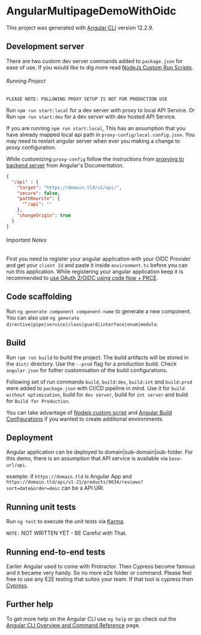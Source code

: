 # AngularMultipageDemoWithOidc

This project was generated with [Angular CLI](https://github.com/angular/angular-cli) version 12.2.9.

## Development server
There are two custom dev server commands added to `package.json` for ease of use.
If you would like to dig more read [NodeJs Custom Run Scripts](https://docs.npmjs.com/cli/run-script).

###### Running Project

`PLEASE NOTE: FOLLOWING PROXY SETUP IS NOT FOR PRODUCTION USE`

Run `npm run start:local` for a dev server with proxy to local API Service. Or Run `npm run start:dev` for a dev server with dev hosted API Service.

If you are running `npm run start:local`, This has an assumption that you have already mapped local api path in `proxy-config/local.config.json`. You may need to restart angular server when ever you making a change to proxy configuration.

While customizing `proxy-config` follow the instructions from [proxying to backend server](https://angular.io/guide/build#proxying-to-a-backend-server) from Angular's Documentation.

```json
{
  "/api" : {
    "target": "https://domain.tld/v2/api/",
    "secure": false,
    "pathRewrite": {
      "^/api": ""
    },
    "changeOrigin": true
  }
}
```

###### Important Notes

First you need to register your angular application with your OIDC Provider and get your `client Id` and paste it inside `environment.ts` before you can run this application. While registering your angular application keep it is recommended to [use OAuth 2/OIDC using code flow + PKCE](https://datatracker.ietf.org/doc/html/draft-ietf-oauth-security-topics-13).

## Code scaffolding

Run `ng generate component component-name` to generate a new component. You can also use `ng generate directive|pipe|service|class|guard|interface|enum|module`.

## Build

Run `rpm run build` to build the project. The build artifacts will be stored in the `dist/` directory. Use the `--prod` flag for a production build. Check `angular.json` for futher customisation of the build configurations.

Following set of run commands `build`, `build:dev`, `build:int` and `build:prod` were added to `package.json` with CI/CD pipeline in mind. Use it for `build without optimisation`, build for `dev server`, build for `int server` and build for `Build for Production`.

You can take advantage of [Nodejs custom script](https://docs.npmjs.com/cli/run-script) and [Angular Build Configurations](https://angular.io/guide/workspace-config#alternate-build-configurations) if you wanted to create additional environments.

## Deployment

Angular application can be deployed to domain|sub-domain|sub-folder.
For this demo, there is an assumption that API service is available via `base-url/api`.

example: if `https://domain.tld` is Angular App and `https://domain.tld/api/v1-21/products/9634/reviews?sort=date&order=desc` can be a API URI.

## Running unit tests

Run `ng test` to execute the unit tests via [Karma](https://karma-runner.github.io).

`NOTE:`  NOT WRITTEN YET - BE Careful with That.

## Running end-to-end tests

Earlier Angular used to come with Protractor. Then Cypress become famous and it became very handy. So no more e2e folder or command.
Please feel free to use any E2E testing that suites your team. If that tool is cypress then [Cypress](https://www.cypress.io/).

## Further help

To get more help on the Angular CLI use `ng help` or go check out the [Angular CLI Overview and Command Reference](https://angular.io/cli) page.
